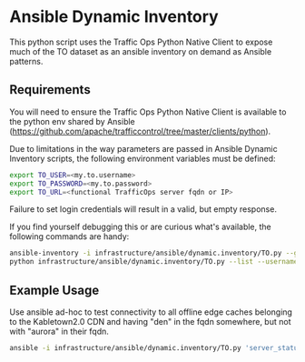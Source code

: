 <!--
    Licensed to the Apache Software Foundation (ASF) under one
    or more contributor license agreements.  See the NOTICE file
    distributed with this work for additional information
    regarding copyright ownership.  The ASF licenses this file
    to you under the Apache License, Version 2.0 (the
    "License"); you may not use this file except in compliance
    with the License.  You may obtain a copy of the License at

      http://www.apache.org/licenses/LICENSE-2.0

    Unless required by applicable law or agreed to in writing,
    software distributed under the License is distributed on an
    "AS IS" BASIS, WITHOUT WARRANTIES OR CONDITIONS OF ANY
    KIND, either express or implied.  See the License for the
    specific language governing permissions and limitations
    under the License.
-->
# Ansible Dynamic Inventory

This python script uses the Traffic Ops Python Native Client to expose much of the TO dataset as an ansible inventory on demand as Ansible patterns.

## Requirements
You will need to ensure the Traffic Ops Python Native Client is available to the python env shared by Ansible (https://github.com/apache/trafficcontrol/tree/master/clients/python).

Due to limitations in the way parameters are passed in Ansible Dynamic Inventory scripts, the following environment variables must be defined:
```bash session
export TO_USER=<my.to.username>
export TO_PASSWORD=<my.to.password>
export TO_URL=<functional TrafficOps server fqdn or IP>
```
Failure to set login credentials will result in a valid, but empty response.

If you find yourself debugging this or are curious what's available, the following commands are handy:
```bash session
ansible-inventory -i infrastructure/ansible/dynamic.inventory/TO.py --graph --vars > ansible.inventory.txt
python infrastructure/ansible/dynamic.inventory/TO.py --list --username "<my.to.username>" --username "<my.to.password>" --url "to.kabletown.invalid" --verify_cert true
```

## Example Usage
Use ansible ad-hoc to test connectivity to all offline edge caches belonging to the Kabletown2.0 CDN and having "den" in the fqdn somewhere, but not with "aurora" in their fqdn.
```bash session
ansible -i infrastructure/ansible/dynamic.inventory/TO.py 'server_status|OFFLINE:&server_type|EDGE:&server_cdnName|Kabletown2.0:&*den*:!*aurora*' -m ping
```
